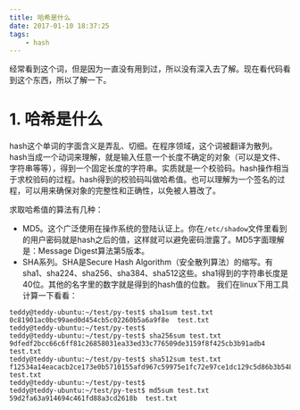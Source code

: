```yaml
---
title: 哈希是什么
date: 2017-01-10 18:37:25
tags:
	- hash
---
```

经常看到这个词，但是因为一直没有用到过，所以没有深入去了解。现在看代码看到这个东西，所以了解一下。
# 1. 哈希是什么
hash这个单词的字面含义是弄乱、切细。在程序领域，这个词被翻译为散列。
hash当成一个动词来理解，就是输入任意一个长度不确定的对象（可以是文件、字符串等等），得到一个固定长度的字符串。实质就是一个校验码。hash操作相当于求校验码的过程。hash得到的校验码叫做哈希值。也可以理解为一个签名的过程，可以用来确保对象的完整性和正确性，以免被人篡改了。

求取哈希值的算法有几种：
* MD5。这个广泛使用在操作系统的登陆认证上。你在`/etc/shadow`文件里看到的用户密码就是hash之后的值，这样就可以避免密码泄露了。MD5字面理解是：Message Digest算法第5版本。
* SHA系列。SHA是Secure Hash Algorithm（安全散列算法）的缩写。有sha1、sha224、sha256、sha384、sha512这些。sha1得到的字符串长度是40位。其他的名字里的数字就是得到的hash值的位数。
  我们在linux下用工具计算一下看看：
```
teddy@teddy-ubuntu:~/test/py-test$ sha1sum test.txt 
0c81901ac0bc99aed0d454cb5c02260b5a6a9f8e  test.txt
teddy@teddy-ubuntu:~/test/py-test$ 
teddy@teddy-ubuntu:~/test/py-test$ sha256sum test.txt  
9dfedf2bcc66c6ff81c26858031ea33ed33c776509de3159f8f425cb3b91adb4  test.txt
teddy@teddy-ubuntu:~/test/py-test$ sha512sum test.txt    
f12534a14eacacb2ce173e0b5710155afd967c59975e1fc72e97ce1dc129c5d86b3b548da6c3472c45da81f95b84559036b0b180c5ecd6d966c1d92230fc873a  test.txt
teddy@teddy-ubuntu:~/test/py-test$ 
teddy@teddy-ubuntu:~/test/py-test$ md5sum test.txt
59d2fa63a914694c461fd88a3cd2618b  test.txt
```




